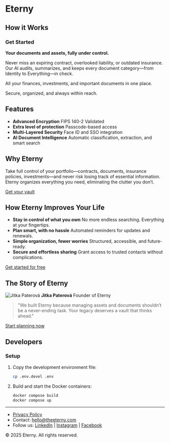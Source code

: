 # Eterny

## How it Works

### Get Started
**Your documents and assets, fully under control.**

Never miss an expiring contract, overlooked liability, or outdated insurance. Our AI audits, summarizes, and keeps every document category—from Identity to Everything—in check.

All your finances, investments, and important documents in one place.

Secure, organized, and always within reach.

## Features

- **Advanced Encryption**
  FIPS 140-2 Validated
- **Extra level of protection**
  Passcode-based access
- **Multi-Layered Security**
  Face ID and SSO integration
- **AI Document Intelligence**
  Automatic classification, extraction, and smart search

## Why Eterny

Take full control of your portfolio—contracts, documents, insurance policies, investments—and never risk losing track of essential information. Eterny organizes everything you need, eliminating the clutter you don’t.

[Get your vault](https://www.eterny.io/)

## How Eterny Improves Your Life

- **Stay in control of what you own**
  No more endless searching. Everything at your fingertips.
- **Plan smart, with no hassle**
  Automated reminders for updates and renewals.
- **Simple organization, fewer worries**
  Structured, accessible, and future-ready.
- **Secure and effortless sharing**
  Grant access to trusted contacts without complications.

[Get started for free](https://www.eterny.io/)

## The Story of Eterny

![Jitka Paterová](https://media.licdn.com/dms/image/v2/D4D03AQEwm58svKRV1A/profile-displayphoto-shrink_800_800/profile-displayphoto-shrink_800_800/0/1706263816713?e=1752710400&v=beta&t=qyI4CHeN8GM_Nul5X5edye-F7Nfc-PwL7khB99G42lc)
**Jitka Paterová**
Founder of Eterny

> "We built Eterny because managing assets and documents shouldn’t be a never-ending task. Your legacy deserves a vault that thinks ahead."

[Start planning now](https://www.eterny.io/)

## Developers

### Setup

1. Copy the development environment file:
   ```bash
   cp .env.devel .env
   ```
2. Build and start the Docker containers:
   ```bash
   docker compose build
   docker compose up
   ```
---

- [Privacy Policy](https://www.eterny.io/privacy-policy)
- Contact: hello@theeterny.com
- Follow us: [LinkedIn](https://www.linkedin.com/company/the-eterny/) | [Instagram](https://www.instagram.com/the_eterny) | [Facebook](https://www.facebook.com/people/The-Eterny/61562243742369)

&copy; 2025 Eterny. All rights reserved.
